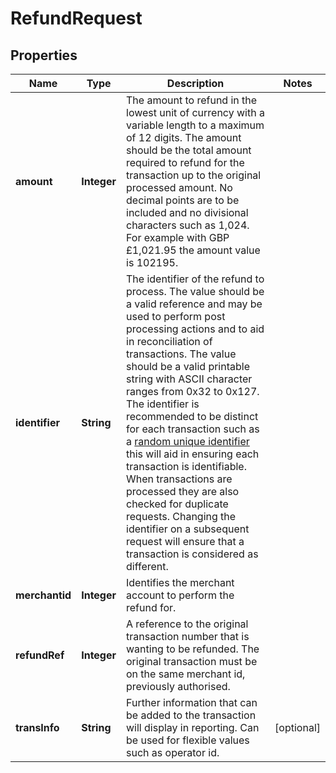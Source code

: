 

# RefundRequest


## Properties

| Name | Type | Description | Notes |
|------------ | ------------- | ------------- | -------------|
|**amount** | **Integer** | The amount to refund in the lowest unit of currency with a variable length to a maximum of 12 digits.  The amount should be the total amount required to refund for the transaction up to the original processed amount.  No decimal points are to be included and no divisional characters such as 1,024.  For example with GBP £1,021.95 the amount value is 102195.  |  |
|**identifier** | **String** | The identifier of the refund to process. The value should be a valid reference and may be used to perform  post processing actions and to aid in reconciliation of transactions.  The value should be a valid printable string with ASCII character ranges from 0x32 to 0x127.  The identifier is recommended to be distinct for each transaction such as a [random unique identifier](https://en.wikipedia.org/wiki/Universally_unique_identifier) this will aid in ensuring each transaction is identifiable.  When transactions are processed they are also checked for duplicate requests. Changing the identifier on a subsequent request will ensure that a transaction is considered as different.  |  |
|**merchantid** | **Integer** | Identifies the merchant account to perform the refund for. |  |
|**refundRef** | **Integer** | A reference to the original transaction number that is wanting to be refunded. The original  transaction must be on the same merchant id, previously authorised.  |  |
|**transInfo** | **String** | Further information that can be added to the transaction will display in reporting. Can be used for flexible values such as operator id. |  [optional] |



